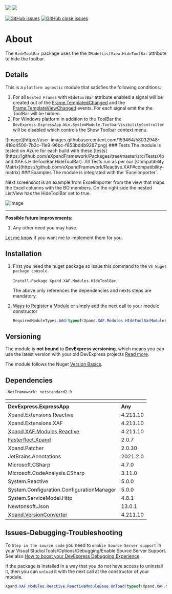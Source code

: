 ![](https://xpandshields.azurewebsites.net/nuget/v/Xpand.XAF.Modules.HideToolBar.svg?&style=flat) ![](https://xpandshields.azurewebsites.net/nuget/dt/Xpand.XAF.Modules.HideToolBar.svg?&style=flat)

[![GitHub issues](https://xpandshields.azurewebsites.net/github/issues/eXpandFramework/expand/HideToolBar.svg)](https://github.com/eXpandFramework/eXpand/issues?utf8=%E2%9C%93&q=is%3Aissue+is%3Aopen+sort%3Aupdated-desc+label%3AReactive.XAF+label%3AHideToolBar) [![GitHub close issues](https://xpandshields.azurewebsites.net/github/issues-closed/eXpandFramework/eXpand/HideToolBar.svg)](https://github.com/eXpandFramework/eXpand/issues?utf8=%E2%9C%93&q=is%3Aissue+is%3Aclosed+sort%3Aupdated-desc+label%3AReactive.XAF+label%3AHideToolBar)
# About 

The `HideToolBar` package uses the the `IModelListView.HideToolBar` attribute to hide the toolbar.

## Details
This is a `platform agnostic` module that satisfies the following conditions:
1. For all `Nested Frames` with `HIdeToolBar` attribute enabled a signal will be created out of the [Frame.TemplatedChanged](https://docs.devexpress.com/eXpressAppFramework/DevExpress.ExpressApp.Frame.TemplateChanged) and the [Frame.TemplateViewChanged](https://docs.devexpress.com/eXpressAppFramework/DevExpress.ExpressApp.Frame.TemplateViewChanged) events. For each signal emit the the ToolBar will be hidden.
2. For Windows platform in addition to the ToolBar the `DevExpress.ExpressApp.Win.SystemModule.ToolbarVisibilityController` will be disabled which controls the Show Toolbar context menu.

<twitter>
![image](https://user-images.githubusercontent.com/159464/58032948-418c4500-7b2c-11e9-96bc-f853bd4b9287.png)
</twitter>
### Tests
The module is tested on Azure for each build with these [tests](https://github.com/eXpandFramework/Packages/tree/master/src/Tests/Xpand.XAF.s.HideToolBar.HideToolBar). 
All Tests run as per our [Compatibility Matrix](https://github.com/eXpandFramework/Reactive.XAF#compatibility-matrix)
### Examples
The module is integrated with the `ExcelImporter`.

Next screenshot is an example from ExcelImporter from the view that maps the Excel columns with the BO members. On the right side the nested ListView has the HideToolBar set to true.

![image](https://user-images.githubusercontent.com/159464/55381194-238e6500-552b-11e9-8314-f1b1132d09f3.png)

--- 

**Possible future improvements:**

1. Any other need you may have.

[Let me know](https://github.com/sponsors/apobekiaris) if you want me to implement them for you.


## Installation 
1. First you need the nuget package so issue this command to the `VS Nuget package console` 

   `Install-Package Xpand.XAF.Modules.HIdeToolBar`.

    The above only references the dependencies and nexts steps are mandatory.

2. [Ways to Register a Module](https://documentation.devexpress.com/eXpressAppFramework/118047/Concepts/Application-Solution-Components/Ways-to-Register-a-Module)
or simply add the next call to your module constructor
    ```cs
    RequiredModuleTypes.Add(typeof(Xpand.XAF.Modules.HIdeToolBarModule));
    ```
## Versioning
The module is **not bound** to **DevExpress versioning**, which means you can use the latest version with your old DevExpress projects [Read more](https://github.com/eXpandFramework/XAF/tree/master/tools/Xpand.VersionConverter).

The module follows the Nuget [Version Basics](https://docs.microsoft.com/en-us/nuget/reference/package-versioning#version-basics).
## Dependencies
`.NetFramework: netstandard2.0`

|<!-- -->|<!-- -->
|----|----
|**DevExpress.ExpressApp**|**Any**
|Xpand.Extensions.Reactive|4.211.10
 |Xpand.Extensions.XAF|4.211.10
 |[Xpand.XAF.Modules.Reactive](https://github.com/eXpandFramework/Reactive.XAF/tree/master/src/Modules/Xpand.XAF.Modules.Reactive)|4.211.10
 |[Fasterflect.Xpand](https://github.com/eXpandFramework/Fasterflect)|2.0.7
 |Xpand.Patcher|2.0.30
 |JetBrains.Annotations|2021.2.0
 |Microsoft.CSharp|4.7.0
 |Microsoft.CodeAnalysis.CSharp|3.11.0
 |System.Reactive|5.0.0
 |System.Configuration.ConfigurationManager|5.0.0
 |System.ServiceModel.Http|4.8.1
 |Newtonsoft.Json|13.0.1
 |[Xpand.VersionConverter](https://github.com/eXpandFramework/Reactive.XAF/tree/master/tools/Xpand.VersionConverter)|4.211.10

## Issues-Debugging-Troubleshooting

To `Step in the source code` you need to `enable Source Server support` in your Visual Studio/Tools/Options/Debugging/Enable Source Server Support. See also [How to boost your DevExpress Debugging Experience](https://github.com/eXpandFramework/DevExpress.XAF/wiki/How-to-boost-your-DevExpress-Debugging-Experience#1-index-the-symbols-to-your-custom-devexpresss-installation-location).

If the package is installed in a way that you do not have access to uninstall it, then you can `unload` it with the next call at the constructor of your module.
```cs
Xpand.XAF.Modules.Reactive.ReactiveModuleBase.Unload(typeof(Xpand.XAF.Modules.HideToolBar.HideToolBarModule))
```

